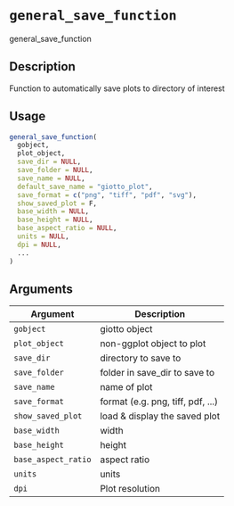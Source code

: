 # `general_save_function`

general_save_function


## Description

Function to automatically save plots to directory of interest


## Usage

```r
general_save_function(
  gobject,
  plot_object,
  save_dir = NULL,
  save_folder = NULL,
  save_name = NULL,
  default_save_name = "giotto_plot",
  save_format = c("png", "tiff", "pdf", "svg"),
  show_saved_plot = F,
  base_width = NULL,
  base_height = NULL,
  base_aspect_ratio = NULL,
  units = NULL,
  dpi = NULL,
  ...
)
```


## Arguments

Argument      |Description
------------- |----------------
`gobject`     |     giotto object
`plot_object`     |     non-ggplot object to plot
`save_dir`     |     directory to save to
`save_folder`     |     folder in save_dir to save to
`save_name`     |     name of plot
`save_format`     |     format (e.g. png, tiff, pdf, ...)
`show_saved_plot`     |     load & display the saved plot
`base_width`     |     width
`base_height`     |     height
`base_aspect_ratio`     |     aspect ratio
`units`     |     units
`dpi`     |     Plot resolution


